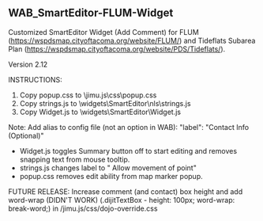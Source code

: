 ## WAB_SmartEditor-FLUM-Widget
Customized SmartEditor Widget (Add Comment) for FLUM (https://wspdsmap.cityoftacoma.org/website/FLUM/) and Tideflats Subarea Plan (https://wspdsmap.cityoftacoma.org/website/PDS/Tideflats/).

Version 2.12

INSTRUCTIONS:
1. Copy popup.css to \jimu.js\css\popup.css
2. Copy strings.js to \widgets\SmartEditor\nls\strings.js 
3. Copy Widget.js to \widgets\SmartEditor\Widget.js


Note: Add alias to config file (not an option in WAB):  "label": "Contact Info (Optional)"
* Widget.js toggles Summary button off to start editing and removes snapping text from mouse tooltip.
* strings.js changes label to " Allow movement of point"
* popup.css removes edit ability from map marker popup.

FUTURE RELEASE: Increase comment (and contact) box height and add word-wrap (DIDN'T WORK) (.dijitTextBox - height: 100px; word-wrap: break-word;) in /jimu.js/css/dojo-override.css

